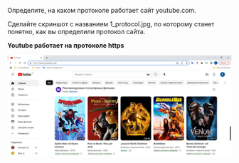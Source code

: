 Определите, на каком протоколе работает сайт youtube.com.

Сделайте скриншот с названием 1_protocol.jpg, по которому станет понятно, как вы определили протокол сайта.

**Youtube работает на протоколе https**

![Youtube](1_protocol.jpg)